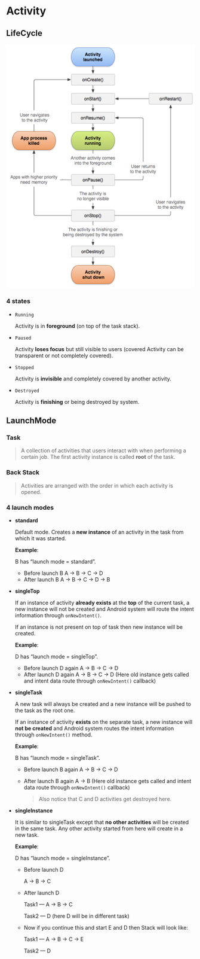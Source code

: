 # Activity

## LifeCycle

![Untitled](LifeCycle.png)

### 4 states

- `Running`
    
    Activity is in **foreground** (on top of the task stack).
    
- `Paused`
    
    Activity **loses focus** but still visible to users (covered Activity can be transparent or not completely covered).
    
- `Stopped`
    
    Activity is **invisible** and completely covered by another activity.
    
- `Destroyed`
    
    Activity is **finishing** or being destroyed by system.
    

## LaunchMode

### Task

> A collection of activities that users interact with when performing a certain job. The first activity instance is called **root** of the task.
> 

### Back Stack

> Activities are arranged with the order in which each activity is opened.
> 

### 4 launch modes

- **standard**
    
    Default mode. Creates a **new instance** of an activity in the task from which it was started.
    
    **Example**:
    
    B has “launch mode = standard”.
    
    - Before launch B
    A -> B -> C -> D
    - After launch B
    A -> B -> C -> D -> B
- **singleTop**
    
    If an instance of activity **already exists** at the **top** of the current task, a new instance will not be created and Android system will route the intent information through `onNewIntent()`. 
    
    If an instance is not present on top of task then new instance will be created.
    
    **Example**:
    
    D has “launch mode = singleTop”.
    
    - Before launch D again
    A -> B -> C -> D
    - After launch D again
    A -> B -> C -> D (Here old instance gets called and intent data route through `onNewIntent()` callback)
- **singleTask**
    
    A new task will always be created and a new instance will be pushed to the task as the root one. 
    
    If an instance of activity **exists** on the separate task, a new instance will **not be created** and Android system routes the intent information through `onNewIntent()` method.
    
    **Example**:
    
    B has “launch mode = singleTask”.
    
    - Before launch B again
    A -> B -> C -> D
    - After launch B again
    A -> B (Here old instance gets called and intent data route through `onNewIntent()` callback)
        
        > Also notice that C and D activities get destroyed here.
        > 
- **singleInstance**
    
    It is similar to singleTask except that **no other activities** will be created in the same task. Any other activity started from here will create in a new task.
    
    **Example**:
    
    D has “launch mode = singleInstance”.
    
    - Before launch D
        
        A -> B -> C
        
    - After launch D
        
        Task1 — A -> B -> C
        
        Task2 — D (here D will be in different task)
        
    - Now if you continue this and start E and D then Stack will look like:
        
        Task1 — A -> B -> C -> E
        
        Task2 — D